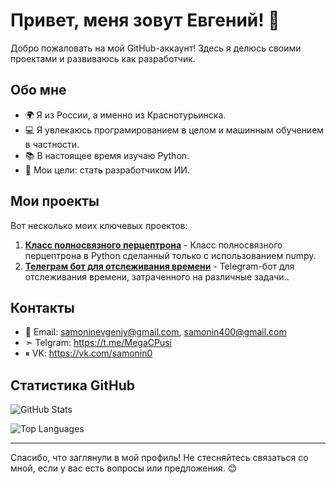 # Привет, меня зовут Евгений! 👋

Добро пожаловать на мой GitHub-аккаунт! Здесь я делюсь своими проектами и развиваюсь как разработчик.

## Обо мне

- 🌍 Я из России, а именно из Краснотурьинска.
- 💻 Я увлекаюсь програмированием в целом и машинным обучением в частности.
- 📚 В настоящее время изучаю Python.
- 🎯 Мои цели: стать разработчиком ИИ.

## Мои проекты

Вот несколько моих ключевых проектов:

1. **[Класс полносвязного перцептрона](https://github.com/SamoninEvgeniy/neural_network)** - Класс полносвязного перцептрона в Python сделанный только с использованием numpy.
2. **[Телеграм бот для отслеживания времени](https://github.com/SamoninEvgeniy/Tasks_Timer_bot)** - Telegram-бот для отслеживания времени, затраченного на различные задачи..

## Контакты

- 📧 Email: samoninevgeniy@gmail.com, samonin400@gmail.com
- ➣ Telgram: https://t.me/MegaCPusi
- ⏸ VK: https://vk.com/samonin0

## Статистика GitHub

![GitHub Stats](https://github-readme-stats.vercel.app/api?username=SamoninEvgeniy&show_icons=true&theme=dark)

![Top Languages](https://github-readme-stats.vercel.app/api/top-langs/?username=SamoninEvgeniy&layout=compact&theme=dark)

---

Спасибо, что заглянули в мой профиль! Не стесняйтесь связаться со мной, если у вас есть вопросы или предложения. 😊

